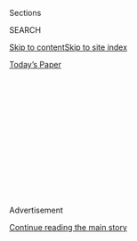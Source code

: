 <div id="app">

<div>

<div>

<div>

<div class="NYTAppHideMasthead css-1q2w90k e1suatyy0">

<div class="section css-ui9rw0 e1suatyy2">

<div class="css-eph4ug er09x8g0">

<div class="css-6n7j50">

</div>

<span class="css-1dv1kvn">Sections</span>

<div class="css-10488qs">

<span class="css-1dv1kvn">SEARCH</span>

</div>

[Skip to content](#site-content)[Skip to site index](#site-index)

</div>

<div class="css-10698na e1huz5gh0">

</div>

</div>

<div id="masthead-bar-one" class="section hasLinks css-15hmgas e1csuq9d3">

<div class="css-uqyvli e1csuq9d0">

</div>

<div class="css-1uqjmks e1csuq9d1">

</div>

<div class="css-9e9ivx">

[](https://myaccount.nytimes.com/auth/login?response_type=cookie&client_id=vi)

</div>

<div class="css-1bvtpon e1csuq9d2">

[Today’s Paper](https://www.nytimes.com/section/todayspaper)

</div>

</div>

</div>

</div>

<div data-aria-hidden="false">

<div id="site-content" role="main">

<div>

<div class="css-1aor85t" style="opacity:0.000000001;z-index:-1;visibility:hidden">

<div class="css-1hqnpie">

<div class="css-epjblv">

<span class="css-17xtcya">[Opinion](/section/opinion)</span><span class="css-x15j1o">|</span><span class="css-fwqvlz">The
Specter of Caste in Silicon Valley</span>

</div>

<div class="css-k008qs">

<div class="css-1iwv8en">

<span class="css-18z7m18"></span>

<div>

</div>

</div>

<span class="css-1n6z4y">https://nyti.ms/3fA5mhe</span>

<div class="css-1705lsu">

<div class="css-4xjgmj">

<div class="css-4skfbu" role="toolbar" data-aria-label="Social Media Share buttons, Save button, and Comments Panel with current comment count" data-testid="share-tools">

  - 
  - 
  - 
  - 
    
    <div class="css-6n7j50">
    
    </div>

  - 

</div>

</div>

</div>

</div>

</div>

</div>

<div id="NYT_TOP_BANNER_REGION" class="css-13pd83m">

</div>

<div id="top-wrapper" class="css-1sy8kpn">

<div id="top-slug" class="css-l9onyx">

Advertisement

</div>

[Continue reading the main story](#after-top)

<div class="ad top-wrapper" style="text-align:center;height:100%;display:block;min-height:250px">

<div id="top" class="place-ad" data-position="top" data-size-key="top">

</div>

</div>

<div id="after-top">

</div>

</div>

<div>

<div class="css-v5btjw etb61u70">

<div class="css-v05ibm etb61u71">

[Opinion](/section/opinion)

</div>

</div>

<div id="sponsor-wrapper" class="css-1hyfx7x">

<div id="sponsor-slug" class="css-19vbshk">

Supported by

</div>

[Continue reading the main story](#after-sponsor)

<div id="sponsor" class="ad sponsor-wrapper" style="text-align:center;height:100%;display:block">

</div>

<div id="after-sponsor">

</div>

</div>

<div class="css-186x18t">

</div>

<div class="css-1vkm6nb ehdk2mb0">

# The Specter of Caste in Silicon Valley

</div>

Indian immigrants from Dalit backgrounds are rising up against caste
discrimination at their workplaces in the United States.

<div class="css-18e8msd">

<div class="css-vp77d3 epjyd6m0">

<div class="css-1baulvz">

By <span class="css-1baulvz last-byline" itemprop="name">Yashica
Dutt</span>

<div class="css-8atqhb">

Ms. Dutt is the author of the memoir, “Coming Out as a Dalit.”

</div>

</div>

</div>

  - July 14, 2020

  - 
    
    <div class="css-4xjgmj">
    
    <div class="css-d8bdto" role="toolbar" data-aria-label="Social Media Share buttons, Save button, and Comments Panel with current comment count" data-testid="share-tools">
    
      - 
      - 
      - 
      - 
        
        <div class="css-6n7j50">
        
        </div>
    
      - 
    
    </div>
    
    </div>

</div>

<div class="css-79elbk" data-testid="photoviewer-wrapper">

<div class="css-z3e15g" data-testid="photoviewer-wrapper-hidden">

</div>

<div class="css-1a48zt4 ehw59r15" data-testid="photoviewer-children">

![<span class="css-16f3y1r e13ogyst0" data-aria-hidden="true">Cisco
Systems headquarters in San Jose,
Calif.</span><span class="css-cnj6d5 e1z0qqy90" itemprop="copyrightHolder"><span class="css-1ly73wi e1tej78p0">Credit...</span><span><span>Justin
Sullivan/Getty
Images</span></span></span>](https://static01.nyt.com/images/2020/07/14/opinion/14Dutt/14Dutt-articleLarge.jpg?quality=75&auto=webp&disable=upscale)

</div>

</div>

</div>

<div class="section meteredContent css-1r7ky0e" name="articleBody" itemprop="articleBody">

<div class="css-1fanzo5 StoryBodyCompanionColumn">

<div class="css-53u6y8">

On June 30, California’s Department of Fair Employment and Housing
regulators sued Cisco Systems Inc., for discrimination. The cause was
not, like most workplace discrimination lawsuits, based on race, gender,
age or sexual orientation. It was based on caste.

The lawsuit accuses Cisco, a multibillion-dollar tech conglomerate based
in San Jose, Calif., of denying an engineer, who immigrated from India
to the United States, **** professional opportunities, a raise and
promotions because he was from a low caste, or Dalit, background. The
lawsuit states that his Indian-American managers, Sundar Iyer and Ramana
Kompella, who are described as high-caste Brahmins, **** harassed the
engineer because of their sense of superiority rooted in the Hindu caste
system.

Many Indian-Americans reacted with disbelief that a giant corporation in
Silicon Valley could be mired in caste discrimination. For Dalit
Americans like me, it was just another Wednesday.

Dalit, which means “oppressed,” is a self-chosen identity for close to
25 percent of India’s population, and it refers to former
“untouchables,” the people who suffer the greatest violence,
discrimination and disenfranchisement under the centuries-old caste
system that structures Hindu society.

</div>

</div>

<div class="css-1fanzo5 StoryBodyCompanionColumn">

<div class="css-53u6y8">

Caste is the gear that turns every system in India. “If Hindus migrate
to other regions on earth, Indian Caste would become a world problem,”
[B.R.
Ambedkar](http://www.columbia.edu/itc/mealac/pritchett/00ambedkar/txt_ambedkar_castes.html),
the greatest Dalit leader and one of the architects of the India
Constitution, wrote in 1916. He was prophetic.

Caste prejudice and discrimination is rife within the Indian communities
in the United States and other countries. Its chains are even turning
the work culture within multibillion-dollar American tech companies, and
beyond. The Cisco engineer, whose complaint led to the lawsuit and who
identifies himself as a Dalit, has not been named in the lawsuit.

From the mid-1990s, American companies, panicking at the feared
“millennial meltdown” of computer systems, were
[hiring](https://www8.gsb.columbia.edu/articles/chazen-global-insights/singular-population-indian-immigrants-america)
close to 100,000 technology workers a year from India. An overwhelming
majority of the Indian information technology professionals who moved to
the United States were from “higher castes,” and only a handful were
Dalits.

Over the Fourth of July weekend, I participated in a video call with
about 30 Dalit Indian immigrants. A Dalit information technology
professional on the video call spoke about moving to the United States
in 2000 and working at Cisco between 2007 and 2013. “A large percentage
of the work force was already Indian," he told us. “They openly
discussed their caste and would ask questions to figure out my caste
background.”

Higher caste Indians use the knowledge of a person’s caste to place him
or her on the social hierarchy despite professional qualifications. “I
usually ignored these conversations,” the Dalit worker added. “If they
knew I was Dalit, it could ruin my career.”

</div>

</div>

<div class="css-1fanzo5 StoryBodyCompanionColumn">

<div class="css-53u6y8">

According to [the lawsuit](https://regmedia.co.uk/2020/07/01/cisco.pdf),
Mr. Iyer, one of the Brahmin engineers at Cisco, revealed to his other
higher-caste colleagues that the complainant had joined a top
engineering school in India through affirmative action. When the Dalit
engineer, the lawsuit says, confronted Mr. Iyer and contacted Cisco’s
human resources to file a complaint, Mr. Iyer retaliated by taking away
the Dalit engineer’s role as lead on two technologies.

For two years, the lawsuit says, Mr. Iyer isolated the Dalit engineer,
denied him bonuses and raises and stonewalled his promotions. Cisco’s
human resources department responded by telling the Dalit engineer that
“caste discrimination was not unlawful” and took no immediate
corrective action. Mr. Kompella, the other Brahmin manager named in the
lawsuit, replaced Mr. Iyer as the Dalit engineer’s manager, and
according to the suit, “continued to discriminate, harass, and retaliate
against” him.

In 2019, Cisco was [ranked
No. 2](https://blogs.cisco.com/diversity/diversity-award) on Fortune’s
100 Best Workplaces for Diversity. The technology giant got away with
ignoring the persistent caste discrimination because American laws don’t
yet recognize Hindu caste discrimination as a valid form of exclusion.
Caste does not feature in Cisco’s diversity practices in its operations
in India either. It reveals how the Indian information technology sector
often operates in willful ignorance of the terrifying realities of
caste.

In “The Other One Percent: Indians in America,” a 2016 study of people
of Indian descent in the United States, the authors Sanjoy Chakravorty,
Devesh Kapur and Nirvikar Singh estimated that “[over 90 percent of
migrants](https://indianexpress.com/article/lifestyle/books/the-other-one-percent-indians-in-america-book-review-migration-4419534/)”
came from high castes or dominant castes. According to a 2018
[survey](https://static1.squarespace.com/static/58347d04bebafbb1e66df84c/t/5d9b4f9afbaef569c0a5c132/1570459664518/Caste_report_2018.pdf)
by Equality Labs, a Dalit-American led civil rights organization, 67
percent of Dalits in the Indian diaspora admitted to facing caste-based
harassment at the workplace.

In the backdrop of caste supremacy in the Indian diaspora in the United
States, when higher-caste Hindus often describe and demonize Dalits as
“inherently lazy/ opportunistic/ not talented,” even apparently
innocuous practices like peer reviews for promotions (Cisco and several
other tech companies operate on this model), can turn into minefields,
ending in job losses and visa rejections for Dalits.

Almost every Dalit person I spoke to in the United States, after
California filed the lawsuit against Cisco, requested to remain
anonymous and feared that revealing their identity as a Dalit working in
the American tech industry filled with higher-caste Indians would ruin
their career.

Those words also governed my life until 2016, when I decided to publicly
reveal my caste identity and “come out” as Dalit. Growing up “passing”
as a dominant-caste person in India while hiding my “untouchable,” caste
I lived in the same fear that stops most Dalits from articulating their
harassment and asserting their identity in India and the United States.

</div>

</div>

<div class="css-1fanzo5 StoryBodyCompanionColumn">

<div class="css-53u6y8">

The overwhelmingly higher-caste Indian-American community is seen as a
“model minority” with more than an [average $100,000 median
income](https://www8.gsb.columbia.edu/articles/chazen-global-insights/singular-population-indian-immigrants-america)
and rising cultural and political visibility. But it has engendered a
narrative that is as diabolical as it is in India: insisting that they
live in a “post-caste world” while simultaneously upholding its
hierarchical framework that benefits the higher-caste people.

Ranging from seemingly harmless calls for “vegetarian-only roommates”
(an easy way to assert caste purity), caste-based temple networks that
automatically exclude “impure” Dalits, and the more overt and dangerous
arm twisting of American norms — right-wing Hindu activist organizations
[tried](https://www.nytimes.com/2016/05/06/us/debate-erupts-over-californias-india-history-curriculum.html)
to remove any mention of caste from California’s textbooks in 2018 —
caste supremacy is fiercely defended, almost as a core tenet of Indian
Hindu culture.

Yet after decades of being silenced, Dalit Americans are finally finding
a voice that cannot be ignored. I was able to come out as Dalit because
after moving to New York and avoiding Indian-only communities, for the
first time, I was not scared of someone finding out my caste. Finding
comfort and inspiration in movements like Black Lives Matter and Say Her
Name and the tragic institutional
[murder](https://www.theguardian.com/global-development/2020/feb/19/coming-out-as-dalit-how-one-indian-author-finally-embraced-her-identity)
of a Dalit student activist in India, I was able to understand and
acknowledge that my history was a tapestry of pride, not shame.

Most Dalits in America still live with the fear of being exposed. But
the pending California vs. Cisco case is a major step in the right
direction.

Yashica Dutt is an Indian journalist and the author of the memoir,
“Coming Out as a Dalit.”

*The Times is committed to publishing* [*a diversity of
letters*](https://www.nytimes.com/2019/01/31/opinion/letters/letters-to-editor-new-york-times-women.html)
*to the editor. We’d like to hear what you think about this or any of
our articles. Here are some*
[*tips*](https://help.nytimes.com/hc/en-us/articles/115014925288-How-to-submit-a-letter-to-the-editor)*.
And here’s our email:*
[*letters@nytimes.com*](mailto:letters@nytimes.com)*.*

*Follow The New York Times Opinion section on*
[*Facebook*](https://www.facebook.com/nytopinion)*,* [*Twitter
(@NYTopinion)*](http://twitter.com/NYTOpinion) *and*
[*Instagram*](https://www.instagram.com/nytopinion/)*.*

</div>

</div>

</div>

<div>

</div>

<div>

</div>

<div>

</div>

<div>

<div id="bottom-wrapper" class="css-1ede5it">

<div id="bottom-slug" class="css-l9onyx">

Advertisement

</div>

[Continue reading the main story](#after-bottom)

<div id="bottom" class="ad bottom-wrapper" style="text-align:center;height:100%;display:block;min-height:90px">

</div>

<div id="after-bottom">

</div>

</div>

</div>

</div>

</div>

## Site Index

<div>

</div>

## Site Information Navigation

  - [© <span>2020</span> <span>The New York Times
    Company</span>](https://help.nytimes.com/hc/en-us/articles/115014792127-Copyright-notice)

<!-- end list -->

  - [NYTCo](https://www.nytco.com/)
  - [Contact
    Us](https://help.nytimes.com/hc/en-us/articles/115015385887-Contact-Us)
  - [Work with us](https://www.nytco.com/careers/)
  - [Advertise](https://nytmediakit.com/)
  - [T Brand Studio](http://www.tbrandstudio.com/)
  - [Your Ad
    Choices](https://www.nytimes.com/privacy/cookie-policy#how-do-i-manage-trackers)
  - [Privacy](https://www.nytimes.com/privacy)
  - [Terms of
    Service](https://help.nytimes.com/hc/en-us/articles/115014893428-Terms-of-service)
  - [Terms of
    Sale](https://help.nytimes.com/hc/en-us/articles/115014893968-Terms-of-sale)
  - [Site Map](https://spiderbites.nytimes.com)
  - [Help](https://help.nytimes.com/hc/en-us)
  - [Subscriptions](https://www.nytimes.com/subscription?campaignId=37WXW)

</div>

</div>

</div>

</div>
